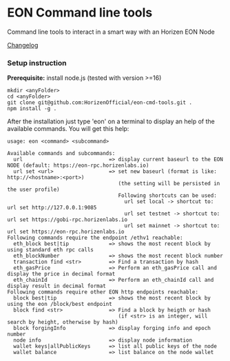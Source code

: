 # EON Command line tools

Command line tools to interact in a smart way with an Horizen EON Node

[Changelog](/CHANGELOG.md)

### Setup instruction

**Prerequisite:** install node.js (tested with version >=16)

```
mkdir <anyFolder>
cd <anyFolder>
git clone git@github.com:HorizenOfficial/eon-cmd-tools.git .
npm install -g .
```

After the installation just type 'eon' on a terminal to display an help of the available commands.
You will get this help:

```
usage: eon <command> <subcommand>

Available commands and subcommands:
  url                            => display current baseurl to the EON NODE (default: https://eon-rpc.horizenlabs.io)
  url set <url>                  => set new baseurl (format is like:  http://<hostname>:<port>)
                                    (the setting will be persisted in the user profile)
                                    Following shortcuts can be used:
                                      url set local -> shortcut to: url set http://127.0.0.1:9085
                                      url set testnet -> shortcut to: url set https://gobi-rpc.horizenlabs.io
                                      url set mainnet -> shortcut to: url set https://eon-rpc.horizenlabs.io
Following commands require the endpoint /ethv1 reachable:
  eth_block best|tip             => shows the most recent block by using standard eth rpc calls
  eth_blockNumber                => shows the most recent block number
  transaction find <str>         => Find a transaction by hash
  eth_gasPrice                   => Perform an eth_gasPrice call and display the price in decimal format
  eth_chainId                    => Perform an eth_chainId call and display result in decimal format
Following commands require other EON http endpoints reachable:
  block best|tip                 => shows the most recent block by using the eon /block/best endpoint
  block find <str>               => Find a block by heigth or hash
                                    (if <str> is an integer, will search by height, otherwise by hash)
  block forgingInfo              => display forging info and epoch number
  node info                      => display node information
  wallet keys|allPublicKeys      => list all public keys of the node
  wallet balance                 => list balance on the node wallet
```

